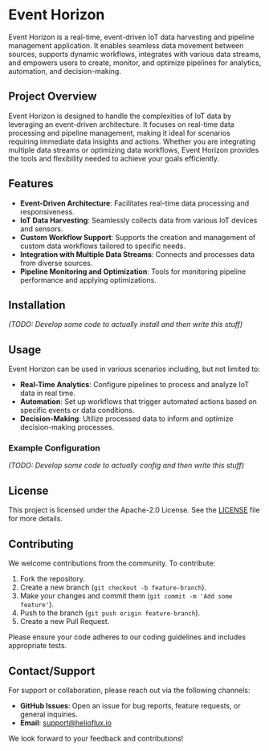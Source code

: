 # Event Horizon

Event Horizon is a real-time, event-driven IoT data harvesting and pipeline management application. It enables seamless data movement between sources, supports dynamic workflows, integrates with various data streams, and empowers users to create, monitor, and optimize pipelines for analytics, automation, and decision-making.

## Project Overview

Event Horizon is designed to handle the complexities of IoT data by leveraging an event-driven architecture. It focuses on real-time data processing and pipeline management, making it ideal for scenarios requiring immediate data insights and actions. Whether you are integrating multiple data streams or optimizing data workflows, Event Horizon provides the tools and flexibility needed to achieve your goals efficiently.

## Features

- **Event-Driven Architecture**: Facilitates real-time data processing and responsiveness.
- **IoT Data Harvesting**: Seamlessly collects data from various IoT devices and sensors.
- **Custom Workflow Support**: Supports the creation and management of custom data workflows tailored to specific needs.
- **Integration with Multiple Data Streams**: Connects and processes data from diverse sources.
- **Pipeline Monitoring and Optimization**: Tools for monitoring pipeline performance and applying optimizations.

## Installation

*(TODO: Develop some code to actually install and then write this stuff)*

## Usage

Event Horizon can be used in various scenarios including, but not limited to:

- **Real-Time Analytics**: Configure pipelines to process and analyze IoT data in real time.
- **Automation**: Set up workflows that trigger automated actions based on specific events or data conditions.
- **Decision-Making**: Utilize processed data to inform and optimize decision-making processes.

### Example Configuration

*(TODO: Develop some code to actually config and then write this stuff)*

## License

This project is licensed under the Apache-2.0 License. See the [LICENSE](LICENSE) file for more details.

## Contributing

We welcome contributions from the community. To contribute:

1. Fork the repository.
2. Create a new branch (`git checkout -b feature-branch`).
3. Make your changes and commit them (`git commit -m 'Add some feature'`).
4. Push to the branch (`git push origin feature-branch`).
5. Create a new Pull Request.

Please ensure your code adheres to our coding guidelines and includes appropriate tests.

## Contact/Support

For support or collaboration, please reach out via the following channels:

- **GitHub Issues**: Open an issue for bug reports, feature requests, or general inquiries.
- **Email**: [support@helioflux.io](mailto:support@helioflux.io)

We look forward to your feedback and contributions!

